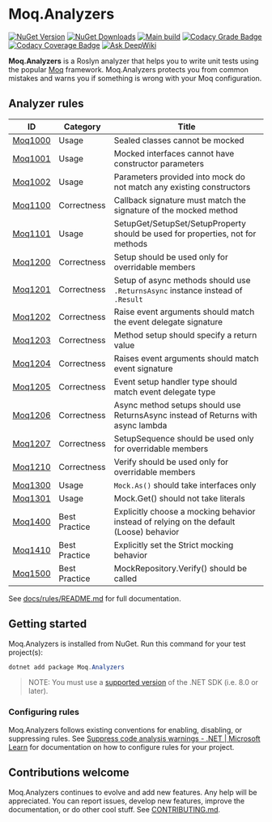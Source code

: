 # Moq.Analyzers

[![NuGet Version](https://img.shields.io/nuget/v/Moq.Analyzers?style=flat&logo=nuget&color=blue)](https://www.nuget.org/packages/Moq.Analyzers)
[![NuGet Downloads](https://img.shields.io/nuget/dt/Moq.Analyzers?style=flat&logo=nuget)](https://www.nuget.org/packages/Moq.Analyzers)
[![Main build](https://github.com/rjmurillo/moq.analyzers/actions/workflows/main.yml/badge.svg)](https://github.com/rjmurillo/moq.analyzers/actions/workflows/main.yml)
[![Codacy Grade Badge](https://app.codacy.com/project/badge/Grade/fc7c184dcb1843d4b1ae1b926fb82d5a)](https://app.codacy.com/gh/rjmurillo/moq.analyzers/dashboard?utm_source=gh&utm_medium=referral&utm_content=&utm_campaign=Badge_grade)
[![Codacy Coverage Badge](https://app.codacy.com/project/badge/Coverage/fc7c184dcb1843d4b1ae1b926fb82d5a)](https://app.codacy.com/gh/rjmurillo/moq.analyzers/dashboard?utm_source=gh&utm_medium=referral&utm_content=&utm_campaign=Badge_coverage)
[![Ask DeepWiki](https://deepwiki.com/badge.svg)](https://deepwiki.com/rjmurillo/moq.analyzers)

**Moq.Analyzers** is a Roslyn analyzer that helps you to write unit tests using the popular
[Moq](https://github.com/devlooped/moq) framework. Moq.Analyzers protects you from common mistakes and warns you if
something is wrong with your Moq configuration.

## Analyzer rules

| ID                               | Category      | Title                                                                                   |
| -------------------------------- | ------------- | --------------------------------------------------------------------------------------- |
| [Moq1000](docs/rules/Moq1000.md) | Usage         | Sealed classes cannot be mocked                                                         |
| [Moq1001](docs/rules/Moq1001.md) | Usage         | Mocked interfaces cannot have constructor parameters                                    |
| [Moq1002](docs/rules/Moq1002.md) | Usage         | Parameters provided into mock do not match any existing constructors                    |
| [Moq1100](docs/rules/Moq1100.md) | Correctness   | Callback signature must match the signature of the mocked method                        |
| [Moq1101](docs/rules/Moq1101.md) | Usage         | SetupGet/SetupSet/SetupProperty should be used for properties, not for methods          |
| [Moq1200](docs/rules/Moq1200.md) | Correctness   | Setup should be used only for overridable members                                       |
| [Moq1201](docs/rules/Moq1201.md) | Correctness   | Setup of async methods should use `.ReturnsAsync` instance instead of `.Result`         |
| [Moq1202](docs/rules/Moq1202.md) | Correctness   | Raise event arguments should match the event delegate signature                         |
| [Moq1203](docs/rules/Moq1203.md) | Correctness   | Method setup should specify a return value                                              |
| [Moq1204](docs/rules/Moq1204.md) | Correctness   | Raises event arguments should match event signature                                     |
| [Moq1205](docs/rules/Moq1205.md) | Correctness   | Event setup handler type should match event delegate type                               |
| [Moq1206](docs/rules/Moq1206.md) | Correctness   | Async method setups should use ReturnsAsync instead of Returns with async lambda        |
| [Moq1207](docs/rules/Moq1207.md) | Correctness   | SetupSequence should be used only for overridable members                               |
| [Moq1210](docs/rules/Moq1210.md) | Correctness   | Verify should be used only for overridable members                                      |
| [Moq1300](docs/rules/Moq1300.md) | Usage         | `Mock.As()` should take interfaces only                                                 |
| [Moq1301](docs/rules/Moq1301.md) | Usage         | Mock.Get() should not take literals                                                     |
| [Moq1400](docs/rules/Moq1400.md) | Best Practice | Explicitly choose a mocking behavior instead of relying on the default (Loose) behavior |
| [Moq1410](docs/rules/Moq1410.md) | Best Practice | Explicitly set the Strict mocking behavior                                              |
| [Moq1500](docs/rules/Moq1500.md) | Best Practice | MockRepository.Verify() should be called                                                |

See [docs/rules/README.md](docs/rules/README.md) for full documentation.

## Getting started

Moq.Analyzers is installed from NuGet. Run this command for your test project(s):

```powershell
dotnet add package Moq.Analyzers
```

> NOTE: You must use a [supported version](https://dotnet.microsoft.com/en-us/platform/support/policy/dotnet-core) of
> the .NET SDK (i.e. 8.0 or later).

### Configuring rules

Moq.Analyzers follows existing conventions for enabling, disabling, or suppressing rules. See
[Suppress code analysis warnings - .NET | Microsoft Learn](https://learn.microsoft.com/en-us/dotnet/fundamentals/code-analysis/suppress-warnings)
for documentation on how to configure rules for your project.

## Contributions welcome

Moq.Analyzers continues to evolve and add new features. Any help will be appreciated. You can report issues,
develop new features, improve the documentation, or do other cool stuff. See [CONTRIBUTING.md](./CONTRIBUTING.md).
